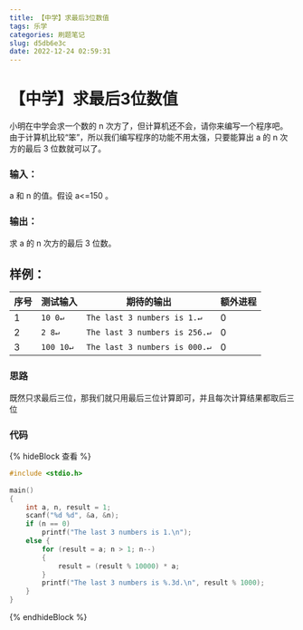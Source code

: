 ```yaml
---
title: 【中学】求最后3位数值
tags: 乐学
categories: 刷题笔记
slug: d5db6e3c
date: 2022-12-24 02:59:31
---
```

# 【中学】求最后3位数值

小明在中学会求一个数的 n 次方了，但计算机还不会，请你来编写一个程序吧。由于计算机比较“笨”，所以我们编写程序的功能不用太强，只要能算出 a 的 n 次方的最后 3 位数就可以了。
### 输入：
a 和 n 的值。假设 a<=150 。
### 输出：
求 a 的 n 次方的最后 3 位数。
## 样例：
序号|测试输入| 期待的输出| 额外进程
--------|-------- | -----|--------
1  | `10 0↵`|`The last 3 numbers is 1.↵`|0
2|`2 8↵`|`The last 3 numbers is 256.↵`|0
3 | `100 10↵`|`The last 3 numbers is 000.↵`|0

### 思路
既然只求最后三位，那我们就只用最后三位计算即可，并且每次计算结果都取后三位

### 代码
{% hideBlock 查看 %}
```c
#include <stdio.h>  
   
main()
{
    int a, n, result = 1;
    scanf("%d %d", &a, &n);
    if (n == 0)
        printf("The last 3 numbers is 1.\n");
    else {
        for (result = a; n > 1; n--)
        {
            result = (result % 10000) * a;
        }
        printf("The last 3 numbers is %.3d.\n", result % 1000);
    }
}
```
{% endhideBlock %}
